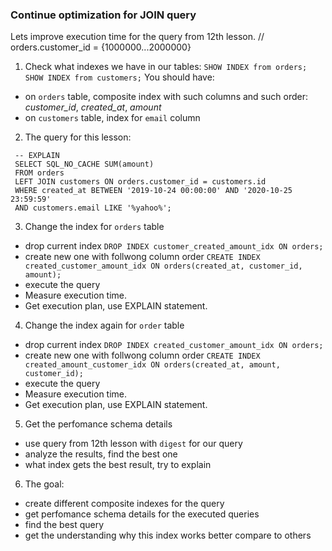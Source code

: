 ### Continue optimization for JOIN query
Lets improve execution time for the query from 12th lesson.
// orders.customer_id = {1000000...2000000}

1. Check what indexes we have in our tables:
 `SHOW INDEX from orders;`
 `SHOW INDEX from customers;`
You should have:
 - on `orders` table, composite index with such columns and such order: *customer_id*, *created_at*, *amount*
 - on `customers` table, index for `email` column

2. The query for this lesson:
```
 -- EXPLAIN
 SELECT SQL_NO_CACHE SUM(amount)
 FROM orders
 LEFT JOIN customers ON orders.customer_id = customers.id
 WHERE created_at BETWEEN '2019-10-24 00:00:00' AND '2020-10-25 23:59:59'
 AND customers.email LIKE '%yahoo%';
 ```

3. Change the index for `orders` table
 - drop current index
 `DROP INDEX customer_created_amount_idx ON orders;` 
 - create new one with follwong column order 
 `CREATE INDEX created_customer_amount_idx ON orders(created_at, customer_id, amount);` 
 - execute the query
 - Measure execution time.
 - Get execution plan, use EXPLAIN statement.

4. Change the index again for `order` table
 - drop current index
 `DROP INDEX created_customer_amount_idx ON orders;` 
 - create new one with follwong column order 
 `CREATE INDEX created_amount_customer_idx ON orders(created_at, amount, customer_id);` 
 - execute the query
 - Measure execution time.
 - Get execution plan, use EXPLAIN statement.
 
5. Get the perfomance schema details
 - use query from 12th lesson with `digest` for our query
 - analyze the results, find the best one
 - what index gets the best result, try to explain

6. The goal:
 - create different composite indexes for the query
 - get perfomance schema details for the executed queries
 - find the best query
 - get the understanding why this index works better compare to others

